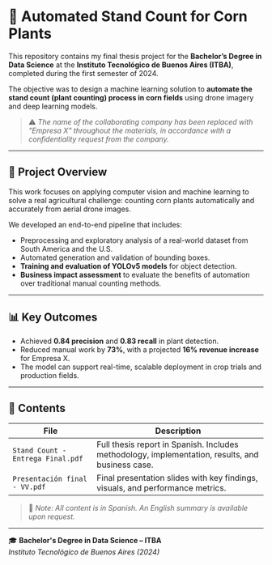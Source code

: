 # 🌽 Automated Stand Count for Corn Plants

This repository contains my final thesis project for the **Bachelor’s Degree in Data Science** at the **Instituto Tecnológico de Buenos Aires (ITBA)**, completed during the first semester of 2024.

The objective was to design a machine learning solution to **automate the stand count (plant counting) process in corn fields** using drone imagery and deep learning models.

> ⚠️ *The name of the collaborating company has been replaced with "Empresa X" throughout the materials, in accordance with a confidentiality request from the company.*

---

## 🧠 Project Overview

This work focuses on applying computer vision and machine learning to solve a real agricultural challenge: counting corn plants automatically and accurately from aerial drone images.

We developed an end-to-end pipeline that includes:

- Preprocessing and exploratory analysis of a real-world dataset from South America and the U.S.
- Automated generation and validation of bounding boxes.
- **Training and evaluation of YOLOv5 models** for object detection.
- **Business impact assessment** to evaluate the benefits of automation over traditional manual counting methods.

---

## 📊 Key Outcomes

- Achieved **0.84 precision** and **0.83 recall** in plant detection.  
- Reduced manual work by **73%**, with a projected **16% revenue increase** for Empresa X.  
- The model can support real-time, scalable deployment in crop trials and production fields.

---

## 📁 Contents

| File                         | Description |
|------------------------------|-------------|
| `Stand Count - Entrega Final.pdf` | Full thesis report in Spanish. Includes methodology, implementation, results, and business case. |
| `Presentación final - VV.pdf` | Final presentation slides with key findings, visuals, and performance metrics. |

> 📌 *Note: All content is in Spanish. An English summary is available upon request.*

---

🎓 **Bachelor's Degree in Data Science – ITBA**  
*Instituto Tecnológico de Buenos Aires (2024)*

